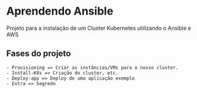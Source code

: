 # Aprendendo Ansible

Projeto para a instalação de um Cluster Kubernetes utilizando o Ansible e AWS

## Fases do projeto
```
- Provisioning => Criar as instâncias/VMs para o nosso cluster.
- Install-K8s => Criação do cluster, etc.
- Deploy-app => Deploy de uma aplicação exemplo
- Extra => Segredo
```
